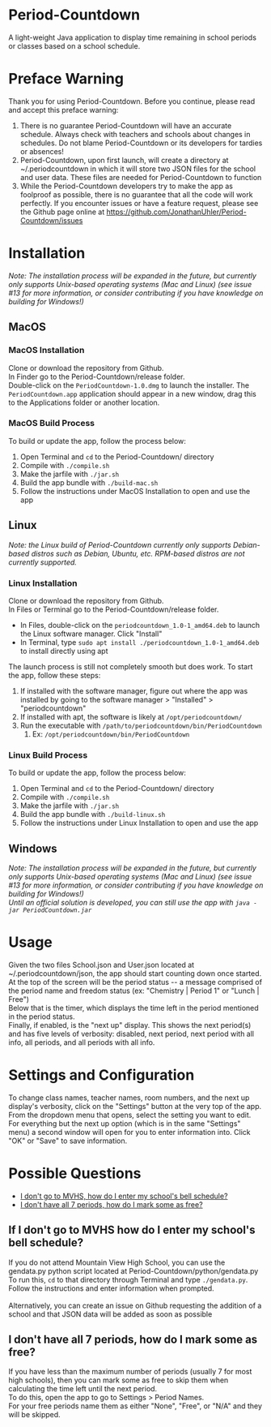 # Period-Countdown
A light-weight Java application to display time remaining in school periods or classes based on a school schedule.


# Preface Warning
Thank you for using Period-Countdown. Before you continue, please read and accept this preface warning:
1) There is no guarantee Period-Countdown will have an accurate schedule. Always check with teachers and schools about changes in schedules. Do not blame Period-Countdown or its developers for tardies or absences!
2) Period-Countdown, upon first launch, will create a directory at ~/.periodcountdown in which it will store two JSON files for the school and user data. These files are needed for Period-Countdown to function
3) While the Period-Countdown developers try to make the app as foolproof as possible, there is no guarantee that all the code will work perfectly. If you encounter issues or have a feature request, please see the Github page online at https://github.com/JonathanUhler/Period-Countdown/issues


# Installation
*Note: The installation process will be expanded in the future, but currently only supports Unix-based operating systems (Mac and Linux) (see issue #13 for more information, or consider contributing if you have knowledge on building for Windows!)*

## MacOS
### MacOS Installation
Clone or download the repository from Github.\
In Finder go to the Period-Countdown/release folder.\
Double-click on the ```PeriodCountdown-1.0.dmg``` to launch the installer. The ```PeriodCountdown.app``` application should appear in a new window, drag this to the Applications folder or another location.

### MacOS Build Process
To build or update the app, follow the process below:
1) Open Terminal and ```cd``` to the Period-Countdown/ directory
2) Compile with ```./compile.sh```
3) Make the jarfile with ```./jar.sh```
4) Build the app bundle with ```./build-mac.sh```
5) Follow the instructions under MacOS Installation to open and use the app

## Linux
*Note: the Linux build of Period-Countdown currently only supports Debian-based distros such as Debian, Ubuntu, etc. RPM-based distros are not currently supported.*

### Linux Installation
Clone or download the repository from Github.\
In Files or Terminal go to the Period-Countdown/release folder.

* In Files, double-click on the ```periodcountdown_1.0-1_amd64.deb``` to launch the Linux software manager. Click "Install"
* In Terminal, type ```sudo apt install ./periodcountdown_1.0-1_amd64.deb``` to install directly using apt

The launch process is still not completely smooth but does work. To start the app, follow these steps:
1) If installed with the software manager, figure out where the app was installed by going to the software manager > "Installed" > "periodcountdown"
2) If installed with apt, the software is likely at ```/opt/periodcountdown/```
3) Run the executable with ```/path/to/periodcountdown/bin/PeriodCountdown```
   1) Ex: ```/opt/periodcountdown/bin/PeriodCountdown```

### Linux Build Process
To build or update the app, follow the process below:
1) Open Terminal and ```cd``` to the Period-Countdown/ directory
2) Compile with ```./compile.sh```
3) Make the jarfile with ```./jar.sh```
4) Build the app bundle with ```./build-linux.sh```
5) Follow the instructions under Linux Installation to open and use the app

## Windows
*Note: The installation process will be expanded in the future, but currently only supports Unix-based operating systems (Mac and Linux) (see issue #13 for more information, or consider contributing if you have knowledge on building for Windows!)*
\
*Until an official solution is developed, you can still use the app with ```java -jar PeriodCountdown.jar```*


# Usage
Given the two files School.json and User.json located at ~/.periodcountdown/json, the app should start counting down once started.\
At the top of the screen will be the period status -- a message comprised of the period name and freedom status (ex: "Chemistry | Period 1" or "Lunch | Free")\
Below that is the timer, which displays the time left in the period mentioned in the period status.\
Finally, if enabled, is the "next up" display. This shows the next period(s) and has five levels of verbosity: disabled, next period, next period with all info, all periods, and all periods with all info.


# Settings and Configuration
To change class names, teacher names, room numbers, and the next up display's verbosity, click on the "Settings" button at the very top of the app.\
From the dropdown menu that opens, select the setting you want to edit. For everything but the next up option (which is in the same "Settings" menu) a second window will open for you to enter information into. Click "OK" or "Save" to save information.


# Possible Questions
* [I don't go to MVHS, how do I enter my school's bell schedule?](#If-I-don't-go-to-MVHS-how-do-I-enter-my-school's-bell-schedule?)
* [I don't have all 7 periods, how do I mark some as free?](#I-don't-have-all-7-periods,-how-do-I-mark-some-as-free?)

## If I don't go to MVHS how do I enter my school's bell schedule?
If you do not attend Mountain View High School, you can use the gendata.py python script located at Period-Countdown/python/gendata.py\
To run this, ```cd``` to that directory through Terminal and type ```./gendata.py```.\
Follow the instructions and enter information when prompted.\
\
Alternatively, you can create an issue on Github requesting the addition of a school and that JSON data will be added as soon as possible

## I don't have all 7 periods, how do I mark some as free?
If you have less than the maximum number of periods (usually 7 for most high schools), then you can mark some as free to skip them when calculating the time left until the next period.\
To do this, open the app to go to Settings > Period Names.\
For your free periods name them as either "None", "Free", or "N/A" and they will be skipped.